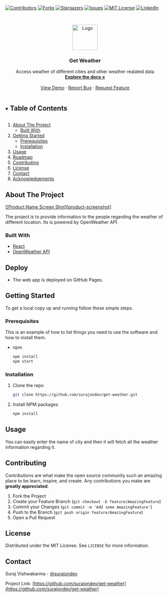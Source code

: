 <!--
*** Thanks for checking out the Best-README-Template. If you have a suggestion
*** that would make this better, please fork the repo and create a pull request
*** or simply open an issue with the tag "enhancement".
*** Thanks again! Now go create something AMAZING! :D
***
***
***
*** To avoid retyping too much info. Do a search and replace for the following:
*** github_username, repo_name, twitter_handle, email, project_title, project_description
-->



<!-- PROJECT SHIELDS -->
<!--
*** I'm using markdown "reference style" links for readability.
*** Reference links are enclosed in brackets [ ] instead of parentheses ( ).
*** See the bottom of this document for the declaration of the reference variables
*** for contributors-url, forks-url, etc. This is an optional, concise syntax you may use.
*** https://www.markdownguide.org/basic-syntax/#reference-style-links
-->
[![Contributors][contributors-shield]][contributors-url]
[![Forks][forks-shield]][forks-url]
[![Stargazers][stars-shield]][stars-url]
[![Issues][issues-shield]][issues-url]
[![MIT License][license-shield]][license-url]
[![LinkedIn][linkedin-shield]][linkedin-url]



<!-- PROJECT LOGO -->
<br />
<p align="center">
  <a href="https://github.com/github_username/repo_name">
    <img src="https://freepngimg.com/thumb/weather/23527-3-weather-thumb.png" alt="Logo" width="80" height="80">
  </a>

  <h3 align="center">Get Weather</h3>

  <p align="center">
    Access weather of different cities and other weather realated data
    <br />
    <a href="https://github.com/surajondev/get-weather"><strong>Explore the docs »</strong></a>
    <br />
    <br />
    <a href="https://surajondev.github.io/get-weather/">View Demo</a>
    ·
    <a href="https://github.com/surajondev/get-weather/issues">Report Bug</a>
    ·
    <a href="https://github.com/surajondev/get-weather/issues">Request Feature</a>
  </p>
</p>



<!-- TABLE OF CONTENTS -->
<details open="open">
  <summary><h2 style="display: inline-block">Table of Contents</h2></summary>
  <ol>
    <li>
      <a href="#about-the-project">About The Project</a>
      <ul>
        <li><a href="#built-with">Built With</a></li>
      </ul>
    </li>
    <li>
      <a href="#getting-started">Getting Started</a>
      <ul>
        <li><a href="#prerequisites">Prerequisites</a></li>
        <li><a href="#installation">Installation</a></li>
      </ul>
    </li>
    <li><a href="#usage">Usage</a></li>
    <li><a href="#roadmap">Roadmap</a></li>
    <li><a href="#contributing">Contributing</a></li>
    <li><a href="#license">License</a></li>
    <li><a href="#contact">Contact</a></li>
    <li><a href="#acknowledgements">Acknowledgements</a></li>
  </ol>
</details>



<!-- ABOUT THE PROJECT -->
## About The Project

[![Product Name Screen Shot][product-screenshot]](https://surajondev.github.io/get-weather/)

The project is to provide information to the people regarding the weather of different location.
Its is powered by OpenWeather API.


### Built With

* [React](https://github.com/facebook/react)
* [OpenWeather API](https://openweathermap.org/)

## Deploy
- The web app is deployed on GitHub Pages.


<!-- GETTING STARTED -->
## Getting Started

To get a local copy up and running follow these simple steps.

### Prerequisites

This is an example of how to list things you need to use the software and how to install them.
* npm
  ```sh
  npm install 
  npm start
  ```

### Installation

1. Clone the repo
   ```sh
   git clone https://github.com/surajondev/get-weather.git
   ```
2. Install NPM packages
   ```sh
   npm install
   ```



<!-- USAGE EXAMPLES -->
## Usage

You can easily enter the name of city and then it will fetch all the weather information regarding it.




<!-- CONTRIBUTING -->
## Contributing

Contributions are what make the open source community such an amazing place to be learn, inspire, and create. Any contributions you make are **greatly appreciated**.

1. Fork the Project
2. Create your Feature Branch (`git checkout -b feature/AmazingFeature`)
3. Commit your Changes (`git commit -m 'Add some AmazingFeature'`)
4. Push to the Branch (`git push origin feature/AmazingFeature`)
5. Open a Pull Request



<!-- LICENSE -->
## License

Distributed under the MIT License. See `LICENSE` for more information.



<!-- CONTACT -->
## Contact

Suraj Vishwakarma - [@surajondev](https://twitter.com/surajondev)

Project Link: [https://github.com/surajondev/get-weather](https://github.com/surajondev/get-weather)

<!-- MARKDOWN LINKS & IMAGES -->
<!-- https://www.markdownguide.org/basic-syntax/#reference-style-links -->
[contributors-shield]: https://img.shields.io/github/contributors/surajondev/get-weather.svg?style=for-the-badge
[contributors-url]: https://github.com/surajondev/get-weather/graphs/contributors
[forks-shield]: https://img.shields.io/github/forks/surajondev/get-weather.svg?style=for-the-badge
[forks-url]: https://github.com/gsurajondev/get-weather/network/members
[stars-shield]: https://img.shields.io/github/stars/surajondev/get-weather.svg?style=for-the-badge
[stars-url]: https://github.com/surajondev/get-weather/stargazers
[issues-shield]: https://img.shields.io/github/issues/surajondev/get-weather.svg?style=for-the-badge
[issues-url]: https://github.comsurajondev/get-weather/issues
[license-shield]: https://img.shields.io/github/license/surajondev/get-weather.svg?style=for-the-badge
[license-url]: https://github.com/surajondev/get-weather/blob/master/LICENSE.txt
[linkedin-shield]: https://img.shields.io/badge/-LinkedIn-black.svg?style=for-the-badge&logo=linkedin&colorB=555
[linkedin-url]: https://linkedin.com/in/github_username
